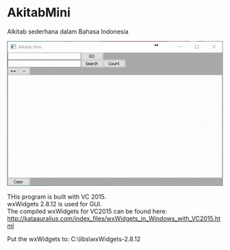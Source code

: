 # AkitabMini
Alkitab sederhana dalam Bahasa Indonesia

![alt tag](https://github.com/auralius/AkitabMini/blob/master/AlkitabMini%20demo%20video.gif)

THis program is built with VC 2015.  
wxWidgets 2.8.12 is used for GUI.  
The compiled wxWidgets for VC2015 can be found here:  
http://kataauralius.com/index_files/wxWidgets_in_Windows_with_VC2015.html  

Put the wxWidgets to: C:\libs\wxWidgets-2.8.12
